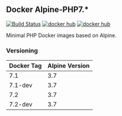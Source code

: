 ## Docker Alpine-PHP7.*
[![Build Status](https://travis-ci.org/eloygc/alpine-php.svg?branch=master)](https://travis-ci.org/eloygc/alpine-php) 
[![docker hub](https://img.shields.io/docker/pulls/eloygc/alpine-php.svg)](https://hub.docker.com/r/eloygc/alpine-php/)
[![docker hub](https://img.shields.io/docker/stars/eloygc/alpine-php.svg)](https://hub.docker.com/r/eloygc/alpine-php/)

Minimal PHP Docker images based on Alpine.

### Versioning
| Docker Tag | Alpine Version
|-----|--------|
| 7.1 | 3.7 
| 7.1-dev | 3.7 
| 7.2 | 3.7 
| 7.2-dev | 3.7 